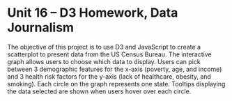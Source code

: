 # Unit 16 – D3 Homework, Data Journalism

The objective of this project is to use D3 and JavaScript to create a scatterplot to present data from the US Census Bureau. The interactive graph allows users to choose which data to display. Users can pick between 3 demographic features for the x-axis (poverty, age, and income) and 3 health risk factors for the y-axis (lack of healthcare, obesity, and smoking). Each circle on the graph represents one state. Tooltips displaying the data selected are shown when users hover over each circle. 